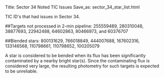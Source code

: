 Title: Sector 34 Noted TIC Issues
Save_as: sector_34_star_list.html


TIC ID's that had issues in Sector 34.

##Targets not processed in 2-min pipeline:
255559489, 280310048, 38877693, 22942488, 64602863, 80466973, and 60376707

##Blended stars:
800131629, 766018849, 444007688, 167602316, 133146568, 110798661, 110798652, 100205079

A star is considered to be bended when its flux has been significantly contaminated by a nearby bright star(s). Since the contaminating flux is considered very large, the resulting photometry for such targets is expected to be unreliable.